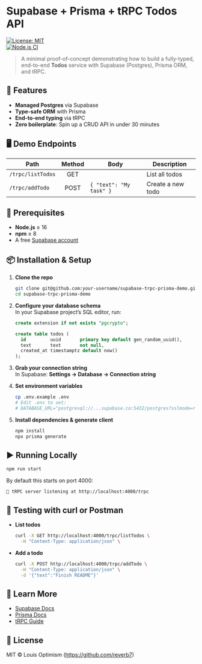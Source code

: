 # Supabase + Prisma + tRPC Todos API

[![License: MIT](https://img.shields.io/badge/License-MIT-blue.svg)](#license)  
[![Node.js CI](https://img.shields.io/github/actions/workflow/status/your-username/supabase-trpc-prisma-demo/node.js.yml?branch=main)](https://github.com/your-username/supabase-trpc-prisma-demo/actions)

> A minimal proof-of-concept demonstrating how to build a fully-typed, end-to-end **Todos** service with Supabase (Postgres), Prisma ORM, and tRPC.

## 🚀 Features

- **Managed Postgres** via Supabase  
- **Type-safe ORM** with Prisma  
- **End-to-end typing** via tRPC  
- **Zero boilerplate**: Spin up a CRUD API in under 30 minutes

## 🖥️ Demo Endpoints

| Path               | Method | Body                             | Description          |
|--------------------|:------:|----------------------------------|----------------------|
| `/trpc/listTodos`  | GET    |                                  | List all todos       |
| `/trpc/addTodo`    | POST   | `{ "text": "My task" }`          | Create a new todo    |

## 🔧 Prerequisites

- **Node.js** ≥ 16  
- **npm** ≥ 8  
- A free [Supabase account](https://supabase.com/)

## 📦 Installation & Setup

1. **Clone the repo**  
   ```bash
   git clone git@github.com:your-username/supabase-trpc-prisma-demo.git
   cd supabase-trpc-prisma-demo
   ```

2. **Configure your database schema**  
   In your Supabase project’s SQL editor, run:

   ```sql
   create extension if not exists "pgcrypto";

   create table todos (
     id         uuid       primary key default gen_random_uuid(),
     text       text       not null,
     created_at timestamptz default now()
   );
   ```

3. **Grab your connection string**  
   In Supabase: **Settings → Database → Connection string**  

4. **Set environment variables**  
   ```bash
   cp .env.example .env
   # Edit .env to set:
   # DATABASE_URL="postgresql://...supabase.co:5432/postgres?sslmode=require"
   ```

5. **Install dependencies & generate client**  
   ```bash
   npm install
   npx prisma generate
   ```

## ▶️ Running Locally

```bash
npm run start
```

By default this starts on port 4000:

```
🚀 tRPC server listening at http://localhost:4000/trpc
```

## 📡 Testing with curl or Postman

- **List todos**  
  ```bash
  curl -X GET http://localhost:4000/trpc/listTodos \
    -H "Content-Type: application/json" \
  ```

- **Add a todo**  
  ```bash
  curl -X POST http://localhost:4000/trpc/addTodo \
    -H "Content-Type: application/json" \
    -d '{"text":"Finish README"}'
  ```

## 📖 Learn More

- [Supabase Docs](https://supabase.com/docs)  
- [Prisma Docs](https://www.prisma.io/docs)  
- [tRPC Guide](https://trpc.io/docs)

## 📝 License

MIT © Louis Optimism (https://github.com/reverb7)
